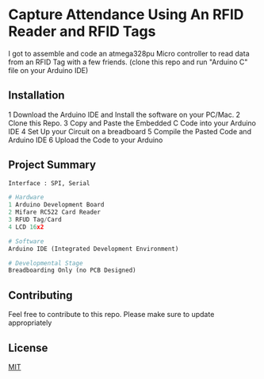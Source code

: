 # Capture Attendance Using An RFID Reader and RFID Tags

I got to assemble and code an atmega328pu Micro controller to read data from an RFID Tag with a few friends. 
(clone this repo and run "Arduino C" file on your Arduino IDE)

## Installation

1 Download the Arduino IDE and Install the software on your PC/Mac. 
2 Clone this Repo.
3 Copy and Paste the Embedded C Code into your Arduino IDE 
4 Set Up your Circuit on a breadboard
5 Compile the Pasted Code and Arduino IDE 
6 Upload the Code to your Arduino


## Project Summary

```python
Interface : SPI, Serial

# Hardware 
1 Arduino Development Board
2 Mifare RC522 Card Reader
3 RFUD Tag/Card
4 LCD 16x2

# Software
Arduino IDE (Integrated Development Environment)

# Developmental Stage
Breadboarding Only (no PCB Designed)
```

## Contributing
Feel free to contribute to this repo.
Please make sure to update appropriately 

## License
[MIT](https://choosealicense.com/licenses/mit/)
